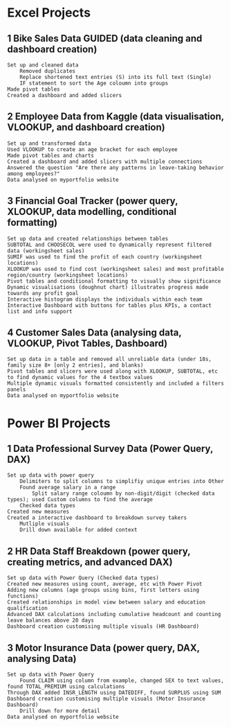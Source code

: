 # Excel Projects

## 1 Bike Sales Data GUIDED (data cleaning and dashboard creation)
    Set up and cleaned data
        Removed duplicates
        Replace shortened text entries (S) into its full text (Single)
        IF statement to sort the Age coloumn into groups
    Made pivot tables
    Created a dashboard and added slicers

## 2 Employee Data from Kaggle (data visualisation, VLOOKUP, and dashboard creation)
    Set up and transformed data
    Used VLOOKUP to create an age bracket for each employee
    Made pivot tables and charts
    Created a dashboard and added slicers with multiple connections
    Answered the question "Are there any patterns in leave-taking behavior among employees?"
    Data analysed on myportfolio website

## 3 Financial Goal Tracker (power query, XLOOKUP, data modelling, conditional formatting)
    Set up data and created relationships between tables
    SUBTOTAL and CHOOSECOL were used to dynamically represent filtered data (workingsheet sales)
    SUMIF was used to find the profit of each country (workingsheet locations)
    XLOOKUP was used to find cost (workingsheet sales) and most profitable region/country (workingsheet locations)
    Pivot tables and conditional formatting to visually show significance
    Dynamic visualisations (doughnut chart) illustrates progress made towards any profit goal
    Interactive histogram displays the individuals within each team
    Interactive Dashboard with buttons for tables plus KPIs, a contact list and info support

## 4 Customer Sales Data (analysing data, VLOOKUP, Pivot Tables, Dashboard)
    Set up data in a table and removed all unreliable data (under 18s, family size 8+ [only 2 entries], and blanks)
    Pivot tables and slicers were used along with XLOOKUP, SUBTOTAL, etc to find dynamic values for the 4 textbox values
    Multiple dynamic visuals formatted consistently and included a filters panels
    Data analysed on myportfolio website


# Power BI Projects

## 1 Data Professional Survey Data (Power Query, DAX)
    Set up data with power query
        Delimiters to split columns to simplifiy unique entries into Other
        Found average salary in a range
            Split salary range coloumn by non-digit/digit (checked data types); used Custom columns to find the average
        Checked data types
    Created new measures
    Created a interactive dashboard to breakdown survey takers
        Mutliple visuals
        Drill down available for added context

## 2 HR Data Staff Breakdown (power query, creating metrics, and advanced DAX)
    Set up data with Power Query (Checked data types)
    Created new measures using count, average, etc with Power Pivot
    Adding new columns (age groups using bins, first letters using functions)
    Created relationships in model view between salary and education qualification
    Advanced DAX calculations including cumulative headcount and counting leave balances above 20 days
    Dashboard creation customising multiple visuals (HR Dashboard)

## 3 Motor Insurance Data (power query, DAX, analysing Data)
    Set up data with Power Query
        Found CLAIM using column from example, changed SEX to text values, found TOTAL_PREMIUM using calculations
    Through DAX added INSR_LENGTH using DATEDIFF, found SURPLUS using SUM
    Dashboard creation customising multiple visuals (Motor Insurance Dashboard)
        Drill down for more detail
    Data analysed on myportfolio website
